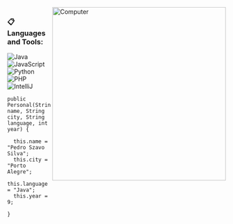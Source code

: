 <img src="https://raw.githubusercontent.com/MicaelliMedeiros/micaellimedeiros/master/image/computer-illustration.png" min-width="400px" max-width="400px" width="400px" align="right" alt="Computer">

### :clipboard: Languages and Tools:

  ![Java](https://img.shields.io/badge/Java-ED8B00?style=for-the-badge&logo=java&logoColor=white&color=black)
  ![JavaScript](https://img.shields.io/badge/JavaScript-000000?style=for-the-badge&logo=javascript&logoColor=yellow)
  ![Python](https://img.shields.io/badge/Python-07405E?style=for-the-badge&logo=python&logoColor=blue&color=black)
  ![PHP](https://img.shields.io/badge/php-black?style=for-the-badge&logo=PHP&logoColor=blue)
  ![IntelliJ](https://img.shields.io/badge/IntelliJ-000000?style=for-the-badge&logo=intellij-idea&logoColor=blue)


   
   ```
   public Personal(String name, String city, String language, int year) {
   
     this.name = "Pedro Szavo Silva";
     this.city = "Porto Alegre";
     this.language = "Java";
     this.year = 9;

 }
